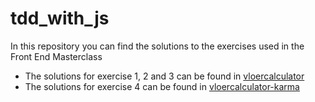 # tdd_with_js
In this repository you can find the solutions to the exercises used in the Front End Masterclass

- The solutions for exercise 1, 2 and 3 can be found in [vloercalculator](./vloercalculator)
- The solutions for exercise 4 can be found in [vloercalculator-karma](./vloercalculator-karma)
